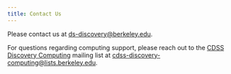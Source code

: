 ```yaml
---
title: Contact Us
---
```


Please contact us at [ds-discovery@berkeley.edu](mailto:ds-discovery@berkeley.edu).

For questions regarding computing support, please reach out to the [CDSS Discovery Computing](https://groups.google.com/a/lists.berkeley.edu/g/cdss-discovery-computing) mailing list at [cdss-discovery-computing@lists.berkeley.edu](mailto:cdss-discovery-computing@lists.berkeley.edu).
